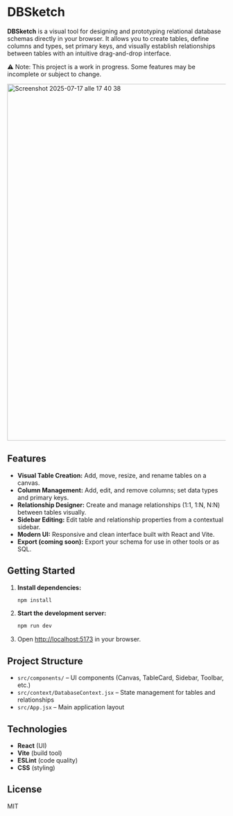 # DBSketch

**DBSketch** is a visual tool for designing and prototyping relational database schemas directly in your browser. It allows you to create tables, define columns and types, set primary keys, and visually establish relationships between tables with an intuitive drag-and-drop interface.

⚠️ Note: This project is a work in progress. Some features may be incomplete or subject to change.

<img width="1237" height="824" alt="Screenshot 2025-07-17 alle 17 40 38" src="https://github.com/user-attachments/assets/e2ba7ce1-8dc5-41a7-bc6a-e1e83d9ae5fb" />

## Features

- **Visual Table Creation:** Add, move, resize, and rename tables on a canvas.
- **Column Management:** Add, edit, and remove columns; set data types and primary keys.
- **Relationship Designer:** Create and manage relationships (1:1, 1:N, N:N) between tables visually.
- **Sidebar Editing:** Edit table and relationship properties from a contextual sidebar.
- **Modern UI:** Responsive and clean interface built with React and Vite.
- **Export (coming soon):** Export your schema for use in other tools or as SQL.

## Getting Started

1. **Install dependencies:**
   ```bash
   npm install
   ```
2. **Start the development server:**
   ```bash
   npm run dev
   ```
3. Open [http://localhost:5173](http://localhost:5173) in your browser.

## Project Structure

- `src/components/` – UI components (Canvas, TableCard, Sidebar, Toolbar, etc.)
- `src/context/DatabaseContext.jsx` – State management for tables and relationships
- `src/App.jsx` – Main application layout

## Technologies

- **React** (UI)
- **Vite** (build tool)
- **ESLint** (code quality)
- **CSS** (styling)

## License

MIT
